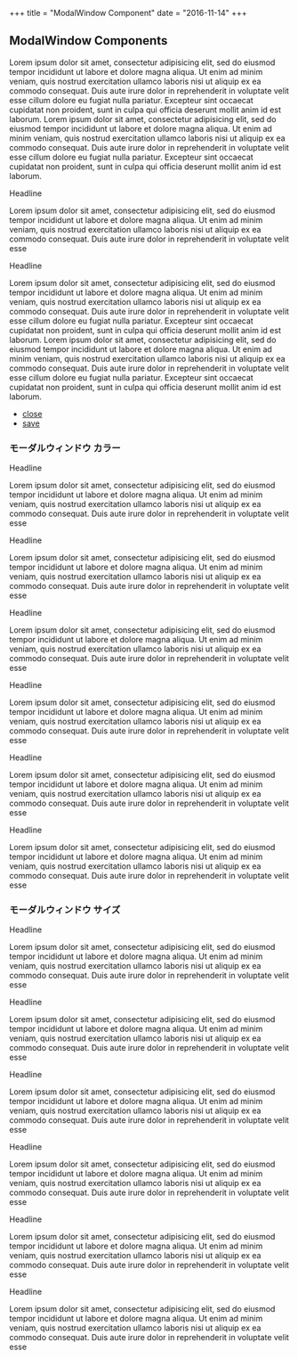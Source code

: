 +++
title = "ModalWindow Component"
date = "2016-11-14"
+++

## ModalWindow Components

<div class="modalWindow">
  <div class="modalDialog">
    <p class="modalClose"></p>
    <p class="text">Lorem ipsum dolor sit amet, consectetur adipisicing elit, sed do eiusmod tempor incididunt ut labore et dolore magna aliqua. Ut enim ad minim veniam, quis nostrud exercitation ullamco laboris nisi ut aliquip ex ea commodo consequat. Duis aute irure dolor in reprehenderit in voluptate velit esse cillum dolore eu fugiat nulla pariatur. Excepteur sint occaecat cupidatat non proident, sunt in culpa qui officia deserunt mollit anim id est laborum. Lorem ipsum dolor sit amet, consectetur adipisicing elit, sed do eiusmod tempor incididunt ut labore et dolore magna aliqua. Ut enim ad minim veniam, quis nostrud exercitation ullamco laboris nisi ut aliquip ex ea commodo consequat. Duis aute irure dolor in reprehenderit in voluptate velit esse cillum dolore eu fugiat nulla pariatur. Excepteur sint occaecat cupidatat non proident, sunt in culpa qui officia deserunt mollit anim id est laborum.
    </p>
  </div>
</div>

<div class="modalWindow">
  <div class="modalDialog">
    <div class="modalHeader">
      <p class="title">Headline</p>
      <p class="modalClose"></p>
    </div>
    <p class="text">Lorem ipsum dolor sit amet, consectetur adipisicing elit, sed do eiusmod tempor incididunt ut labore et dolore magna aliqua. Ut enim ad minim veniam, quis nostrud exercitation ullamco laboris nisi ut aliquip ex ea commodo consequat. Duis aute irure dolor in reprehenderit in voluptate velit esse
    </p>
  </div>
</div>

<div class="modalWindow">
  <div class="modalDialog">
    <div class="modalHeader">
      <p class="title modal">Headline</p>
      <p class="close"><i class="icon ap-close"></i></p>
    </div>
    <p class="text">Lorem ipsum dolor sit amet, consectetur adipisicing elit, sed do eiusmod tempor incididunt ut labore et dolore magna aliqua. Ut enim ad minim veniam, quis nostrud exercitation ullamco laboris nisi ut aliquip ex ea commodo consequat. Duis aute irure dolor in reprehenderit in voluptate velit esse cillum dolore eu fugiat nulla pariatur. Excepteur sint occaecat cupidatat non proident, sunt in culpa qui officia deserunt mollit anim id est laborum. Lorem ipsum dolor sit amet, consectetur adipisicing elit, sed do eiusmod tempor incididunt ut labore et dolore magna aliqua. Ut enim ad minim veniam, quis nostrud exercitation ullamco laboris nisi ut aliquip ex ea commodo consequat. Duis aute irure dolor in reprehenderit in voluptate velit esse cillum dolore eu fugiat nulla pariatur. Excepteur sint occaecat cupidatat non proident, sunt in culpa qui officia deserunt mollit anim id est laborum.
    </p>
    <div class="modalFooter">
      <ul class="btnList right">
        <li class="btn"><a href="#">close</a></li>
        <li class="btn primary"><a href="#">save</a></li>
      </ul>
    </div>
  </div>
</div>

<h3 class="title">モーダルウィンドウ カラー</h3>

<div class="modalWindow">
  <div class="modalDialog">
    <div class="modalHeader">
      <p class="title modal">Headline</p>
      <p class="modalClose"></p>
    </div>
    <p class="text">Lorem ipsum dolor sit amet, consectetur adipisicing elit, sed do eiusmod tempor incididunt ut labore et dolore magna aliqua. Ut enim ad minim veniam, quis nostrud exercitation ullamco laboris nisi ut aliquip ex ea commodo consequat. Duis aute irure dolor in reprehenderit in voluptate velit esse
    </p>
  </div>
</div>


<div class="modalWindow primary">
  <div class="modalDialog">
    <div class="modalHeader">
      <p class="title modal">Headline</p>
      <p class="modalClose"></p>
    </div>
    <p class="text">Lorem ipsum dolor sit amet, consectetur adipisicing elit, sed do eiusmod tempor incididunt ut labore et dolore magna aliqua. Ut enim ad minim veniam, quis nostrud exercitation ullamco laboris nisi ut aliquip ex ea commodo consequat. Duis aute irure dolor in reprehenderit in voluptate velit esse
    </p>
  </div>
</div>

<div class="modalWindow green">
  <div class="modalDialog">
    <div class="modalHeader">
      <p class="title modal">Headline</p>
      <p class="modalClose"></p>
    </div>
    <p class="text">Lorem ipsum dolor sit amet, consectetur adipisicing elit, sed do eiusmod tempor incididunt ut labore et dolore magna aliqua. Ut enim ad minim veniam, quis nostrud exercitation ullamco laboris nisi ut aliquip ex ea commodo consequat. Duis aute irure dolor in reprehenderit in voluptate velit esse
    </p>
  </div>
</div>

<div class="modalWindow blue">
  <div class="modalDialog">
    <div class="modalHeader">
      <p class="title modal">Headline</p>
      <p class="modalClose"></p>
    </div>
    <p class="text">Lorem ipsum dolor sit amet, consectetur adipisicing elit, sed do eiusmod tempor incididunt ut labore et dolore magna aliqua. Ut enim ad minim veniam, quis nostrud exercitation ullamco laboris nisi ut aliquip ex ea commodo consequat. Duis aute irure dolor in reprehenderit in voluptate velit esse
    </p>
  </div>
</div>

<div class="modalWindow orange">
  <div class="modalDialog">
    <div class="modalHeader">
      <p class="title modal">Headline</p>
      <p class="modalClose"></p>
    </div>
    <p class="text">Lorem ipsum dolor sit amet, consectetur adipisicing elit, sed do eiusmod tempor incididunt ut labore et dolore magna aliqua. Ut enim ad minim veniam, quis nostrud exercitation ullamco laboris nisi ut aliquip ex ea commodo consequat. Duis aute irure dolor in reprehenderit in voluptate velit esse
    </p>
  </div>
</div>

<div class="modalWindow red">
  <div class="modalDialog">
    <div class="modalHeader">
      <p class="title modal">Headline</p>
      <p class="modalClose"></p>
    </div>
    <p class="text">Lorem ipsum dolor sit amet, consectetur adipisicing elit, sed do eiusmod tempor incididunt ut labore et dolore magna aliqua. Ut enim ad minim veniam, quis nostrud exercitation ullamco laboris nisi ut aliquip ex ea commodo consequat. Duis aute irure dolor in reprehenderit in voluptate velit esse
    </p>
  </div>
</div>

<h3 class="title">モーダルウィンドウ サイズ</h3>

<div class="modalWindow mini">
  <div class="modalDialog">
    <div class="modalHeader">
      <p class="title">Headline</p>
      <p class="modalClose"></p>
    </div>
    <p class="text">Lorem ipsum dolor sit amet, consectetur adipisicing elit, sed do eiusmod tempor incididunt ut labore et dolore magna aliqua. Ut enim ad minim veniam, quis nostrud exercitation ullamco laboris nisi ut aliquip ex ea commodo consequat. Duis aute irure dolor in reprehenderit in voluptate velit esse
    </p>
  </div>
</div>

<div class="modalWindow small">
  <div class="modalDialog">
    <div class="modalHeader">
      <p class="title">Headline</p>
      <p class="modalClose"></p>
    </div>
    <p class="text">Lorem ipsum dolor sit amet, consectetur adipisicing elit, sed do eiusmod tempor incididunt ut labore et dolore magna aliqua. Ut enim ad minim veniam, quis nostrud exercitation ullamco laboris nisi ut aliquip ex ea commodo consequat. Duis aute irure dolor in reprehenderit in voluptate velit esse
    </p>
  </div>
</div>

<div class="modalWindow">
  <div class="modalDialog">
    <div class="modalHeader">
      <p class="title">Headline</p>
      <p class="modalClose"></p>
    </div>
    <p class="text">Lorem ipsum dolor sit amet, consectetur adipisicing elit, sed do eiusmod tempor incididunt ut labore et dolore magna aliqua. Ut enim ad minim veniam, quis nostrud exercitation ullamco laboris nisi ut aliquip ex ea commodo consequat. Duis aute irure dolor in reprehenderit in voluptate velit esse
    </p>
  </div>
</div>

<div class="modalWindow large">
  <div class="modalDialog">
    <div class="modalHeader">
      <p class="title">Headline</p>
      <p class="modalClose"></p>
    </div>
    <p class="text">Lorem ipsum dolor sit amet, consectetur adipisicing elit, sed do eiusmod tempor incididunt ut labore et dolore magna aliqua. Ut enim ad minim veniam, quis nostrud exercitation ullamco laboris nisi ut aliquip ex ea commodo consequat. Duis aute irure dolor in reprehenderit in voluptate velit esse
    </p>
  </div>
</div>

<div class="modalWindow big">
  <div class="modalDialog">
    <div class="modalHeader">
      <p class="title">Headline</p>
      <p class="modalClose"></p>
    </div>
    <p class="text">Lorem ipsum dolor sit amet, consectetur adipisicing elit, sed do eiusmod tempor incididunt ut labore et dolore magna aliqua. Ut enim ad minim veniam, quis nostrud exercitation ullamco laboris nisi ut aliquip ex ea commodo consequat. Duis aute irure dolor in reprehenderit in voluptate velit esse
    </p>
  </div>
</div>

<div class="modalWindow free">
  <div class="modalDialog">
    <div class="modalHeader">
      <p class="title">Headline</p>
      <p class="modalClose"></p>
    </div>
    <p class="text">Lorem ipsum dolor sit amet, consectetur adipisicing elit, sed do eiusmod tempor incididunt ut labore et dolore magna aliqua. Ut enim ad minim veniam, quis nostrud exercitation ullamco laboris nisi ut aliquip ex ea commodo consequat. Duis aute irure dolor in reprehenderit in voluptate velit esse
    </p>
  </div>
</div>